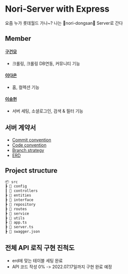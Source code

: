 # Nori-Server with Express
요즘 누가 롯데월드 가나~? 나는 💚nori-dongsan💚 Server로 간다

## Member

#### [구건모](https://github.com/gunom)
* 크롤링, 크롤링 DB연동, 커뮤니티 기능

#### [이다은](https://github.com/dannaward)
* 홈, 컬렉션 기능

#### [이승헌](https://github.com/lsh328328)
* 서버 세팅, 소셜로그인, 검색 & 필터 기능

## 서버 계약서

* [Commit convention](https://happy-elephant-0ba.notion.site/Branch-Strategy-e9de712df9ff4874a546a0cba47467f7)
* [Code convention](https://happy-elephant-0ba.notion.site/Clean-Code-f0ca109f3087431c994180aeda6031ee)
* [Branch strategy](https://techblog.woowahan.com/2553/)
* [ERD](https://happy-elephant-0ba.notion.site/ERD-7cdf8bd16e1b4a3bbbcf35b6dce1d28b)

## Project structure

```markdown
📦 src
┣ 📂 config
┃ 📂 controllers
┣ 📂 entities
┣ 📂 interface
┣ 📂 repository
┣ 📂 routes
┣ 📂 service
┣ 📂 utils
┣ 📜 app.ts
┣ 📜 server.ts
┣ 📜 swagger.json
```

## 전체 API 로직 구현 진척도
* erd에 맞는 테이블 세팅 완료
* API 코드 작성 0% -> 2022.07.17일까지 구현 완료 예정
